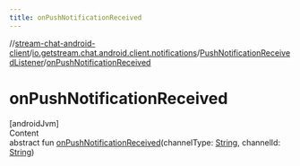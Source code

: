 ```yaml
---
title: onPushNotificationReceived
---
```

//[stream-chat-android-client](../../../index.md)/[io.getstream.chat.android.client.notifications](../index.md)/[PushNotificationReceivedListener](index.md)/[onPushNotificationReceived](onPushNotificationReceived.md)



# onPushNotificationReceived  
[androidJvm]  
Content  
abstract fun [onPushNotificationReceived](onPushNotificationReceived.md)(channelType: [String](https://kotlinlang.org/api/latest/jvm/stdlib/kotlin/-string/index.html), channelId: [String](https://kotlinlang.org/api/latest/jvm/stdlib/kotlin/-string/index.html))  



